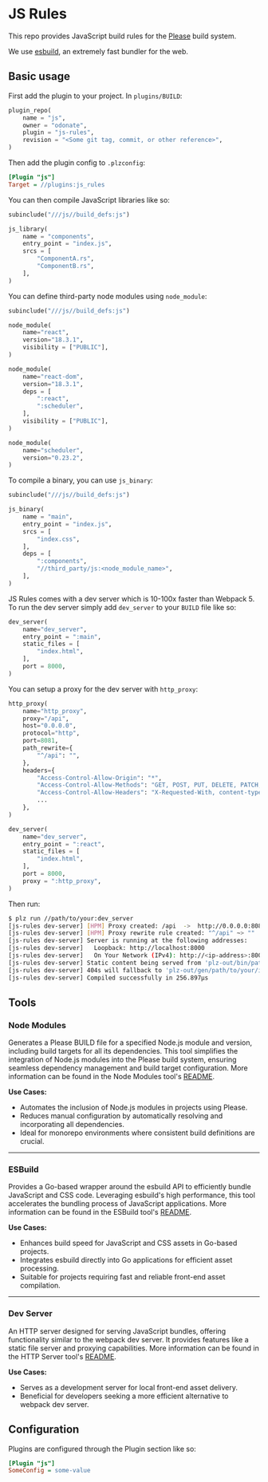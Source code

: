 # JS Rules

This repo provides JavaScript build rules for the [Please](https://please.build) build system.

We use [esbuild](https://esbuild.github.io/), an extremely fast bundler for the web.

## Basic usage
First add the plugin to your project. In `plugins/BUILD`:
```python
plugin_repo(
    name = "js",
    owner = "odonate",
    plugin = "js-rules",
    revision = "<Some git tag, commit, or other reference>",
)
```

Then add the plugin config to `.plzconfig`:
```ini
[Plugin "js"]
Target = //plugins:js_rules
```

You can then compile JavaScript libraries like so:
```python
subinclude("///js//build_defs:js")

js_library(
    name = "components",
    entry_point = "index.js",
    srcs = [
        "ComponentA.rs",
        "ComponentB.rs",
    ],
)
```

You can define third-party node modules using `node_module`:
```python
subinclude("///js//build_defs:js")

node_module(
    name="react",
    version="18.3.1",
    visibility = ["PUBLIC"],
)

node_module(
    name="react-dom",
    version="18.3.1",
    deps = [
        ":react",
        ":scheduler",
    ],
    visibility = ["PUBLIC"],
)

node_module(
    name="scheduler",
    version="0.23.2",
)
```

To compile a binary, you can use `js_binary`:
```python
subinclude("///js//build_defs:js")

js_binary(
    name = "main",
    entry_point = "index.js",
    srcs = [
        "index.css",
    ],
    deps = [
        ":components",
        "//third_party/js:<node_module_name>",
    ],
)
```

JS Rules comes with a dev server which is 10-100x faster than Webpack 5. To run the dev server simply add `dev_server` to your `BUILD` file like so:
```python
dev_server(
    name="dev_server",
    entry_point = ":main",
    static_files = [
        "index.html",
    ],
    port = 8000,
)
```

You can setup a proxy for the dev server with `http_proxy`:
```python
http_proxy(
    name="http_proxy",
    proxy="/api",
    host="0.0.0.0",
    protocol="http",
    port=8081,
    path_rewrite={
        "^/api": "",
    },
    headers={
        "Access-Control-Allow-Origin": "*",
        "Access-Control-Allow-Methods": "GET, POST, PUT, DELETE, PATCH, OPTIONS",
        "Access-Control-Allow-Headers": "X-Requested-With, content-type, Authorization",
		...
    },
)

dev_server(
    name="dev_server",
    entry_point = ":react",
    static_files = [
        "index.html",
    ],
    port = 8000,
    proxy = ":http_proxy",
)
```
Then run:
```bash
$ plz run //path/to/your:dev_server
[js-rules dev-server] [HPM] Proxy created: /api  ->  http://0.0.0.0:8081
[js-rules dev-server] [HPM] Proxy rewrite rule created: "^/api" ~> ""
[js-rules dev-server] Server is running at the following addresses:
[js-rules dev-server] 	Loopback: http://localhost:8000
[js-rules dev-server] 	On Your Network (IPv4): http://<ip-address>:8000
[js-rules dev-server] Static content being served from 'plz-out/bin/path/to/your/dist' directory
[js-rules dev-server] 404s will fallback to 'plz-out/gen/path/to/your/index.html'
[js-rules dev-server] Compiled successfully in 256.897µs
```

## Tools

### Node Modules

Generates a Please BUILD file for a specified Node.js module and version, including build targets for all its dependencies. This tool simplifies the integration of Node.js modules into the Please build system, ensuring seamless dependency management and build target configuration. More information can be found in the Node Modules tool's [README](tools/node_modules/README.md).

**Use Cases:**

- Automates the inclusion of Node.js modules in projects using Please.
- Reduces manual configuration by automatically resolving and incorporating all dependencies.
- Ideal for monorepo environments where consistent build definitions are crucial.

---

### ESBuild

Provides a Go-based wrapper around the esbuild API to efficiently bundle JavaScript and CSS code. Leveraging esbuild's high performance, this tool accelerates the bundling process of JavaScript applications. More information can be found in the ESBuild tool's [README](tools/esbuild/README.md).

**Use Cases:**

- Enhances build speed for JavaScript and CSS assets in Go-based projects.
- Integrates esbuild directly into Go applications for efficient asset processing.
- Suitable for projects requiring fast and reliable front-end asset compilation.

---

### Dev Server

An HTTP server designed for serving JavaScript bundles, offering functionality similar to the webpack dev server. It provides features like a static file server and proxying capabilities. More information can be found in the HTTP Server tool's [README](tools/dev_server/README.md).

**Use Cases:**

- Serves as a development server for local front-end asset delivery.
- Beneficial for developers seeking a more efficient alternative to webpack dev server.


## Configuration
Plugins are configured through the Plugin section like so:
```ini
[Plugin "js"]
SomeConfig = some-value
```
